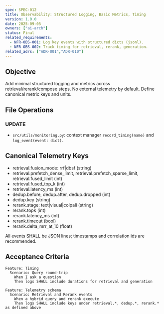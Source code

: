 ```yaml
---
spec: SPEC-012
title: Observability: Structured Logging, Basic Metrics, Timing
version: 1.0.0
date: 2025-09-05
owners: ["ai-arch"]
status: Final
related_requirements:
  - NFR-OBS-001: Log key events with structured dicts (jsonl).
  - NFR-OBS-002: Track timing for retrieval, rerank, generation.
related_adrs: ["ADR-001","ADR-010"]
---
```



## Objective

Add minimal structured logging and metrics across retrieval/rerank/compose steps. No external telemetry by default. Define canonical metric keys and units.

## File Operations

### UPDATE

- `src/utils/monitoring.py`: context manager `record_timing(name)` and `log_event(event: dict)`.

## Canonical Telemetry Keys

- retrieval.fusion_mode: rrf|dbsf (string)
- retrieval.prefetch_dense_limit, retrieval.prefetch_sparse_limit, retrieval.fused_limit (int)
- retrieval.fused_top_k (int)
- retrieval.latency_ms (int)
- dedup.before, dedup.after, dedup.dropped (int)
- dedup.key (string)
- rerank.stage: text|visual|colpali (string)
- rerank.topk (int)
- rerank.latency_ms (int)
- rerank.timeout (bool)
- rerank.delta_mrr_at_10 (float)

All events SHALL be JSON lines; timestamps and correlation ids are recommended.

## Acceptance Criteria

```gherkin
Feature: Timing
  Scenario: Query round-trip
    When I ask a question
    Then logs SHALL include durations for retrieval and generation

Feature: Telemetry schema
  Scenario: Retrieval and Rerank events
    When a hybrid query and rerank execute
    Then logs SHALL include keys under retrieval.*, dedup.*, rerank.* as defined above
```
